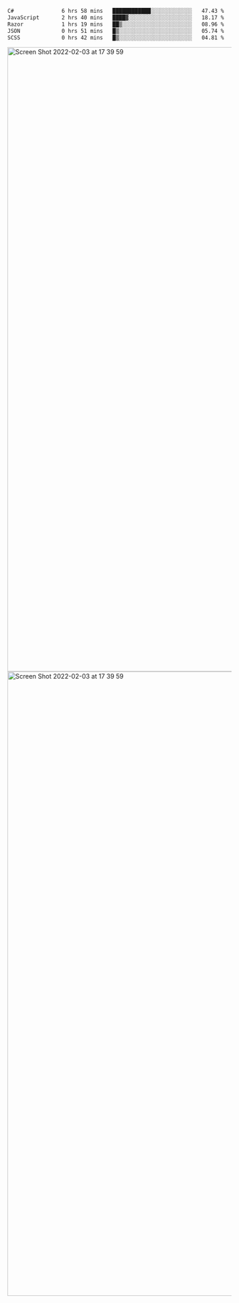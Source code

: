 <!--START_SECTION:waka-->

```txt
C#               6 hrs 58 mins   ████████████░░░░░░░░░░░░░   47.43 %
JavaScript       2 hrs 40 mins   ████▓░░░░░░░░░░░░░░░░░░░░   18.17 %
Razor            1 hrs 19 mins   ██▒░░░░░░░░░░░░░░░░░░░░░░   08.96 %
JSON             0 hrs 51 mins   █▒░░░░░░░░░░░░░░░░░░░░░░░   05.74 %
SCSS             0 hrs 42 mins   █▒░░░░░░░░░░░░░░░░░░░░░░░   04.81 %
```

<!--END_SECTION:waka-->

<img width="1400" alt="Screen Shot 2022-02-03 at 17 39 59" src="https://user-images.githubusercontent.com/45716542/152387304-f2b60485-53a6-4f4b-a818-5cefb1b0c0ae.png">
<img width="1400" alt="Screen Shot 2022-02-03 at 17 39 59" src="https://user-images.githubusercontent.com/45716542/152387273-ea5cdf21-2a45-44da-8bef-00c1763b1d42.png">
